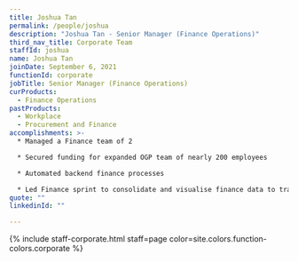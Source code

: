 ```yaml
---
title: Joshua Tan
permalink: /people/joshua
description: "Joshua Tan - Senior Manager (Finance Operations)"
third_nav_title: Corporate Team
staffId: joshua
name: Joshua Tan
joinDate: September 6, 2021
functionId: corporate
jobTitle: Senior Manager (Finance Operations)
curProducts:
  - Finance Operations
pastProducts:
  - Workplace
  - Procurement and Finance
accomplishments: >-
  * Managed a Finance team of 2

  * Secured funding for expanded OGP team of nearly 200 employees

  * Automated backend finance processes

  * Led Finance sprint to consolidate and visualise finance data to track OGP expenditure by team
quote: ""
linkedinId: ""

---
```


{% include staff-corporate.html staff=page color=site.colors.function-colors.corporate %}
